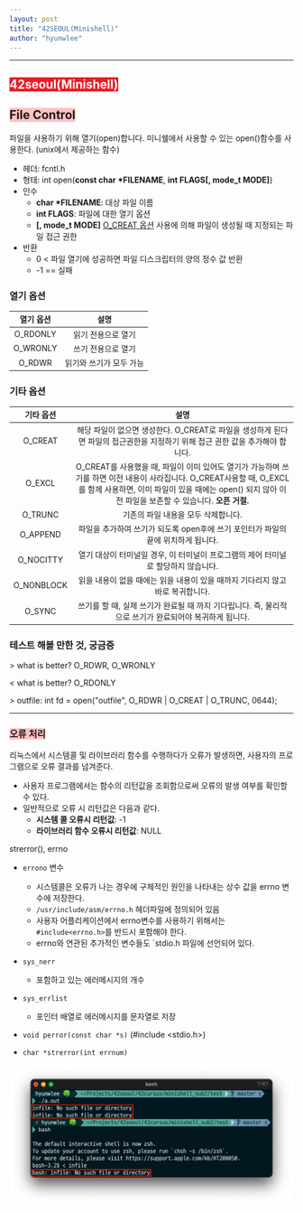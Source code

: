 ```yaml
---
layout: post
title: "42SEOUL(Minishell)"
author: "hyunwlee"
---
```


---

## <span style="background-color:#E81E25; color:white">42seoul(Minishell)</span>

## <span style="background-color:#FFC2C3">File Control</span>

파일을 사용하기 위해 열기(open)합니다. 미니쉘에서 사용할 수 있는 open()함수를 사용한다. (unix에서 제공하는 함수)

- 헤더: fcntl.h
- 형태: int open(<strong>const char *FILENAME</strong>, <strong>int FLAGS[, mode_t MODE]</strong>)
- 인수
  - <strong>char *FILENAME</strong>: 대상 파일 이름
  - <strong>int FLAGS</strong>: 파일에 대한 열기 옵션
  - <strong>[, mode_t MODE]</strong> <u>O_CREAT 옵션</u> 사용에 의해 파일이 생성될 때 지정되는 파일 접근 권한
- 반환
  - 0 < 파일 열기에 성공하면 파일 디스크립터의 양의 정수 값 반환
  - -1 == 실패



### 열기 옵션

| 열기 옵션 |          설명           |
| :-------: | :---------------------: |
| O_RDONLY  |   읽기 전용으로 열기    |
| O_WRONLY  |   쓰기 전용으로 열기    |
|  O_RDWR   | 읽기와 쓰기가 모두 가능 |



### 기타 옵션

| 기타 옵션  |                             설명                             |
| :--------: | :----------------------------------------------------------: |
|  O_CREAT   | 해당 파일이 없으면 생성한다. O_CREAT로 파일을 생성하게 된다면 파일의 접근권한을 지정하기 위해 접근 권한 값을 추가해야 합니다. |
|   O_EXCL   | O_CREAT를 사용했을 때, 파일이 이미 있어도 열기가 가능하며 쓰기를 하면 이전 내용이 사라집니다. O_CREAT사용할 때, O_EXCL를 함께 사용하면, 이미 파일이 있을 때에는 open() 되지 않아 이전 파일을 보존할 수 있습니다. <strong>오픈 거절.</strong> |
|  O_TRUNC   |             기존의 파일 내용을 모두 삭제합니다.              |
|  O_APPEND  | 파일을 추가하여 쓰기가 되도록 open후에 쓰기 포인터가 파일의 끝에 위치하게 됩니다. |
| O_NOCITTY  | 열기 대상이 터미널일 경우, 이 터미널이 프로그램의 제어 터미널로 할당하지 않습니다. |
| O_NONBLOCK | 읽을 내용이 없을 때에는 읽을 내용이 있을 때까지 기다리지 않고 바로 복귀합니다. |
|   O_SYNC   | 쓰기를 할 때, 실제 쓰기가 완료될 때 까지 기다립니다. 즉, 물리적으로 쓰기가 완료되어야 복귀하게 됩니다. |

### 테스트 해볼 만한 것, 궁금증

\>  what is better? O_RDWR, O_WRONLY  

\<  what is better? O_RDONLY  

\> outfile: int fd = open("outfile",  O_RDWR | O_CREAT | O_TRUNC, 0644);  

---

### <span style="background-color:#FFC2C3">오류 처리</span>

리눅스에서 시스템콜 및 라이브러리 함수를 수행하다가 오류가 발생하면, 사용자의 프로그램으로 오류 결과를 넘겨준다.

- 사용자 프로그램에서는 함수의 리턴값을 조회함으로써 오류의 발생 여부를 확인할 수 있다.
- 일반적으로 오류 시 리턴값은 다음과 같다.
  - <strong>시스템 콜 오류시 리턴값</strong>: -1
  - <strong>라이브러리 함수 오류시 리턴값</strong>: NULL

strerror(), errno

- `errono` 변수
  - 시스템콜은 오류가 나는 경우에 구체적인 원인을 나타내는 상수 값을 errno 변수에 저장한다.
  - `/usr/include/asm/errno.h` 헤더파일에 정의되어 있음
  - 사용자 어플리케이션에서 errno변수를 사용하기 위해서는 `#include<errno.h>`를 반드시 포함해야 한다.
  - errno와 연관된 추가적인 변수들도 `stdio.h 파일에 선언되어 있다.
- `sys_nerr`
  - 포함하고 있는 에러메시지의 개수
- `sys_errlist`
  - 포인터 배열로 에러메시지를 문자열로 저장

- `void perror(const char *s)` (#include \<stdio.h\>)
- `char *strerror(int errnum)`

<script src="https://gist.github.com/hyunwlee-dev/5fdf3355a30483fbeeaf06a55dfa612a.js"></script>

<img src="https://github.com/hyunwlee-dev/TIL/blob/74b9b4916265eb71597d81f4d4758355a040a55f/images/til211213/minshell1.png?raw=true" style="zoom:50%;"/>











